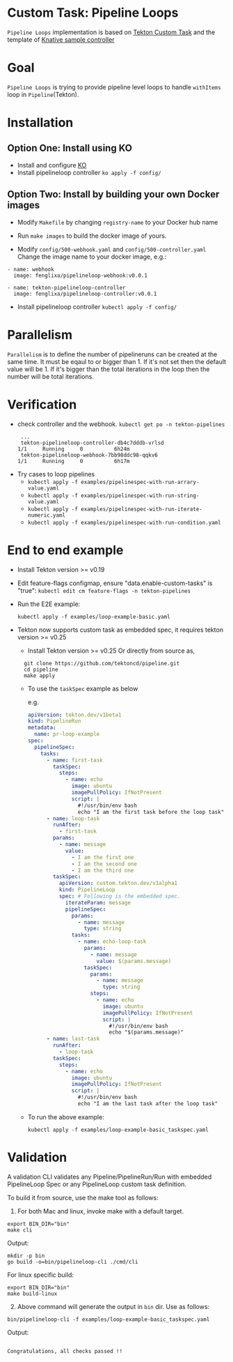 # Custom Task: Pipeline Loops

`Pipeline Loops` implementation is based on [Tekton Custom Task](https://github.com/tektoncd/community/blob/master/teps/0002-custom-tasks.md) and the template of [Knative sample controller](https://github.com/knative-sandbox/sample-controller)

# Goal
`Pipeline Loops` is trying to provide pipeline level loops to handle `withItems` loop in `Pipeline`(Tekton).

# Installation

## Option One: Install using KO

- Install and configure [KO](https://github.com/google/ko)
- Install pipelineloop controller
  `ko apply -f config/`
  
## Option Two: Install by building your own Docker images

- Modify `Makefile` by changing `registry-name` to your Docker hub name

- Run `make images` to build the docker image of yours.

- Modify `config/500-webhook.yaml` and `config/500-controller.yaml` Change the image name to your docker image, e.g.:
```
- name: webhook
  image: fenglixa/pipelineloop-webhook:v0.0.1
```
```
- name: tekton-pipelineloop-controller
  image: fenglixa/pipelineloop-controller:v0.0.1
```

- Install pipelineloop controller `kubectl apply -f config/`

# Parallelism
`Parallelism` is to define the number of pipelineruns can be created at the same time. It must be eqaul to or bigger than 1. If it's not set then the default value will be 1. If it's bigger than the total iterations in the loop then the number will be total iterations.

# Verification
- check controller and the webhook. `kubectl get po -n tekton-pipelines`
   ```
    ...
    tekton-pipelineloop-controller-db4c7dddb-vrlsd                        1/1     Running     0          6h24m
    tekton-pipelineloop-webhook-7bb98ddc98-qqkv6                          1/1     Running     0          6h17m
   ```
- Try cases to loop pipelines
  - `kubectl apply -f examples/pipelinespec-with-run-arrary-value.yaml`
  - `kubectl apply -f examples/pipelinespec-with-run-string-value.yaml`
  - `kubectl apply -f examples/pipelinespec-with-run-iterate-numeric.yaml`
  - `kubectl apply -f examples/pipelinespec-with-run-condition.yaml`

# End to end example
- Install Tekton version >= v0.19
- Edit feature-flags configmap, ensure "data.enable-custom-tasks" is "true":
`kubectl edit cm feature-flags -n tekton-pipelines`

- Run the E2E example: 
  
  `kubectl apply -f examples/loop-example-basic.yaml`
  

- Tekton now supports custom task as embedded spec, it requires tekton version >= v0.25

  - Install Tekton version >= v0.25
  Or directly from source as,
  ```
    git clone https://github.com/tektoncd/pipeline.git
    cd pipeline
    make apply
  ```

  - To use the `taskSpec` example as below

    e.g.
    
    ```yaml
    apiVersion: tekton.dev/v1beta1
    kind: PipelineRun
    metadata:
      name: pr-loop-example
    spec:
      pipelineSpec:
        tasks:
          - name: first-task
            taskSpec:
              steps:
                - name: echo
                  image: ubuntu
                  imagePullPolicy: IfNotPresent
                  script: |
                    #!/usr/bin/env bash
                    echo "I am the first task before the loop task"
          - name: loop-task
            runAfter:
              - first-task
            params:
              - name: message
                value:
                  - I am the first one
                  - I am the second one
                  - I am the third one
            taskSpec:
              apiVersion: custom.tekton.dev/v1alpha1
              kind: PipelineLoop
              spec: # Following is the embedded spec.
                iterateParam: message
                pipelineSpec:
                  params:
                    - name: message
                      type: string
                  tasks:
                    - name: echo-loop-task
                      params:
                        - name: message
                          value: $(params.message)
                      taskSpec:
                        params:
                          - name: message
                            type: string
                        steps:
                          - name: echo
                            image: ubuntu
                            imagePullPolicy: IfNotPresent
                            script: |
                              #!/usr/bin/env bash
                              echo "$(params.message)"
          - name: last-task
            runAfter:
              - loop-task
            taskSpec:
              steps:
                - name: echo
                  image: ubuntu
                  imagePullPolicy: IfNotPresent
                  script: |
                    #!/usr/bin/env bash
                    echo "I am the last task after the loop task"
    ```

  - To run the above example:

    `kubectl apply -f examples/loop-example-basic_taskspec.yaml`

# Validation

A validation CLI validates any Pipeline/PipelineRun/Run with embedded
PipelineLoop Spec or any PipelineLoop custom task definition.

To build it from source, use the make tool as follows:


1. For both Mac and linux, invoke make with a default target. 

``` 
export BIN_DIR="bin"
make cli
```

Output:
```
mkdir -p bin
go build -o=bin/pipelineloop-cli ./cmd/cli
```

For linux specific build:
```
export BIN_DIR="bin"
make build-linux
```

2. Above command will generate the output in `bin` dir. Use as follows:
```
bin/pipelineloop-cli -f examples/loop-example-basic_taskspec.yaml 
```

Output:
```

Congratulations, all checks passed !!
```
